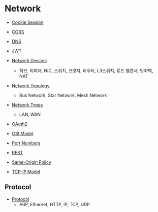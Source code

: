 # Network

* [Cookie Session](Cookie-Session/Cookie-Session.md)
* [CORS](CORS/CORS.md)
* [DNS](DNS/DNS.md)
* [JWT](JWT/JWT.md)
* [Network Devices](Network-Devices/Network-Devices.md)
  * 허브, 리피터, NIC, 스위치, 브릿지, 라우터, L3스위치, 로드 밸런서, 방화벽, NAT

* [Network Topology](Network-Topology/Network-Topology.md)
  * Bus Network, Star Network, Mesh Network
* [Network Types](Network-Types/Network-Types.md)
  * LAN, WAN

* [OAuth2](OAuth2/OAuth2.md)
* [OSI Model](OSI-Model/OSI-Model.md)
* [Port Numbers](Port-Numbers/Port-Numbers.md)
* [REST](REST/REST.md)
* [Same-Origin Policy](Same-Origin-Policy/Same-Origin-Policy.md)
* [TCP-IP Model](TCP-IP-Model/TCP-IP-Model.md) 



## Protocol

* [Protocol](Protocol/README.md)
  * ARP, Ethernet, HTTP, IP, TCP, UDP

